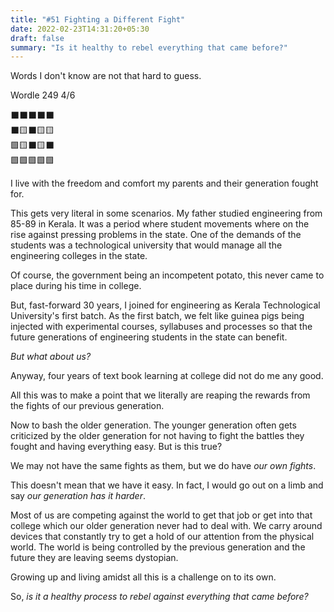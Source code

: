 ```yaml
---
title: "#51 Fighting a Different Fight"
date: 2022-02-23T14:31:20+05:30
draft: false
summary: "Is it healthy to rebel everything that came before?"
---
```


Words I don't know are not that hard to guess.

Wordle 249 4/6

⬛⬛⬛⬛⬛\
⬛🟨⬛🟨🟨\
🟩🟨⬛🟨⬛\
🟩🟩🟩🟩🟩

I live with the freedom and comfort my parents and their generation fought for.

This gets very literal in some scenarios. My father studied engineering from 85-89 in Kerala. It was a period where student movements where on the rise against pressing problems in the state. One of the demands of the students was a technological university that would manage all the engineering colleges in the state.

Of course, the government being an incompetent potato, this never came to place during his time in college.

But, fast-forward 30 years, I joined for engineering as Kerala Technological University's first batch. As the first batch, we felt like guinea pigs being injected with experimental courses, syllabuses and processes so that the future generations of engineering students in the state can benefit.

_But what about us?_

Anyway, four years of text book learning at college did not do me any good.

All this was to make a point that we literally are reaping the rewards from the fights of our previous generation.

Now to bash the older generation. The younger generation often gets criticized by the older generation for not having to fight the battles they fought and having everything easy. But is this true?

We may not have the same fights as them, but we do have _our own fights_.

This doesn't mean that we have it easy. In fact, I would go out on a limb and say _our generation has it harder_.

Most of us are competing against the world to get that job or get into that college which our older generation never had to deal with. We carry around devices that constantly try to get a hold of our attention from the physical world. The world is being controlled by the previous generation and the future they are leaving seems dystopian.

Growing up and living amidst all this is a challenge on to its own.

So, _is it a healthy process to rebel against everything that came before?_
